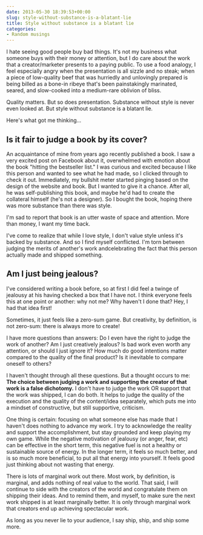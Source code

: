 ```yaml
---
date: 2013-05-30 18:39:53+00:00
slug: style-without-substance-is-a-blatant-lie
title: Style without substance is a blatant lie
categories:
- Random musings
---
```


I hate seeing good people buy bad things. It's not my business what someone buys with their money or attention, but I do care about the work that a creator/marketer presents to a paying public. To use a food analogy, I feel especially angry when the presentation is all sizzle and no steak; when a piece of low-quality beef that was hurriedly and unlovingly prepared is being billed as a bone-in ribeye that's been painstakingly marinated, seared, and slow-cooked into a medium-rare oblivion of bliss.





Quality matters. But so does presentation. Substance without style is never even looked at. But style without substance is a blatant lie.





Here's what got me thinking...





## Is it fair to judge a book by its cover?





An acquaintance of mine from years ago recently published a book. I saw a very excited post on Facebook about it, overwhelmed with emotion about the book "hitting the bestseller list." I was curious and excited because I like this person and wanted to see what he had made, so I clicked through to check it out. Immediately, my bullshit meter started pinging based on the design of the website and book. But I wanted to give it a chance. After all, he was self-publishing this book, and maybe he'd had to create the collateral himself (he's not a designer). So I bought the book, hoping there was more substance than there was style.





I'm sad to report that book is an utter waste of space and attention. More than money, I want my time back.





I've come to realize that while I love style, I don't value style unless it's backed by substance. And so I find myself conflicted. I'm torn between judging the merits of another's work and<!-- more -->celebrating the fact that this person actually made and shipped something.





## Am I just being jealous?





I've considered writing a book before, so at first I did feel a twinge of jealousy at his having checked a box that I have not. I think everyone feels this at one point or another: why not me? Why haven't I done that? Hey, I had that idea first!





Sometimes, it just feels like a zero-sum game. But creativity, by definition, is not zero-sum: there is always more to create!





I have more questions than answers: Do I even have the right to judge the work of another? Am I just creatively jealous? Is bad work even worth any attention, or should I just ignore it? How much do good intentions matter compared to the quality of the final product? Is it inevitable to compare oneself to others?





I haven't thought through all these questions. But a thought occurs to me: **The choice between judging a work and supporting the creator of that work is a false dichotomy.** I don't have to judge the work OR support that the work was shipped, I can do both. It helps to judge the quality of the execution and the quality of the content/idea separately, which puts me into a mindset of constructive, but still supportive, criticism.





One thing is certain: focusing on what someone else has made that I haven't does nothing to advance my work. I try to acknowledge the reality and support the accomplishment, but stay grounded and keep playing my own game. While the negative motivation of jealousy (or anger, fear, etc) can be effective in the short term, this negative fuel is not a healthy or sustainable source of energy. In the longer term, it feels so much better, and is so much more beneficial, to put all that energy into yourself. It feels good just thinking about not wasting that energy.





There is lots of marginal work out there. Most work, by definition, is marginal, and adds nothing of real value to the world. That said, I will continue to side with the creators of the world and congratulate them on shipping their ideas. And to remind them, and myself, to make sure the next work shipped is at least marginally better. It is only through marginal work that creators end up achieving spectacular work.





As long as you never lie to your audience, I say ship, ship, and ship some more.
